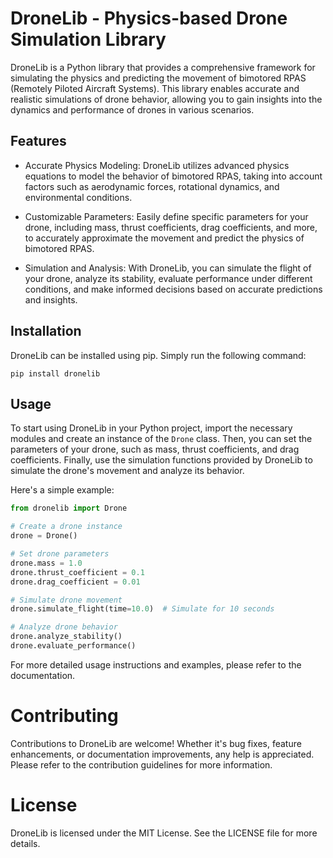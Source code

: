 # DroneLib - Physics-based Drone Simulation Library

DroneLib is a Python library that provides a comprehensive framework for simulating the physics and predicting the movement of bimotored RPAS (Remotely Piloted Aircraft Systems). This library enables accurate and realistic simulations of drone behavior, allowing you to gain insights into the dynamics and performance of drones in various scenarios.

## Features

- Accurate Physics Modeling: DroneLib utilizes advanced physics equations to model the behavior of bimotored RPAS, taking into account factors such as aerodynamic forces, rotational dynamics, and environmental conditions.

- Customizable Parameters: Easily define specific parameters for your drone, including mass, thrust coefficients, drag coefficients, and more, to accurately approximate the movement and predict the physics of bimotored RPAS.

- Simulation and Analysis: With DroneLib, you can simulate the flight of your drone, analyze its stability, evaluate performance under different conditions, and make informed decisions based on accurate predictions and insights.

## Installation

DroneLib can be installed using pip. Simply run the following command:

```
pip install dronelib
```


## Usage

To start using DroneLib in your Python project, import the necessary modules and create an instance of the `Drone` class. Then, you can set the parameters of your drone, such as mass, thrust coefficients, and drag coefficients. Finally, use the simulation functions provided by DroneLib to simulate the drone's movement and analyze its behavior.

Here's a simple example:

```python
from dronelib import Drone

# Create a drone instance
drone = Drone()

# Set drone parameters
drone.mass = 1.0
drone.thrust_coefficient = 0.1
drone.drag_coefficient = 0.01

# Simulate drone movement
drone.simulate_flight(time=10.0)  # Simulate for 10 seconds

# Analyze drone behavior
drone.analyze_stability()
drone.evaluate_performance()
```

For more detailed usage instructions and examples, please refer to the documentation.

# Contributing

Contributions to DroneLib are welcome! Whether it's bug fixes, feature enhancements, or documentation improvements, any help is appreciated. Please refer to the contribution guidelines for more information.

# License

DroneLib is licensed under the MIT License. See the LICENSE file for more details.

